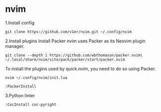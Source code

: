 # nvim
1.Install config

`git clone https://github.com/v1er/nvim.git ~/.config/nvim`

2.Install plugins
Install Packer
nvim uses Packer as its Neovim plugin manager.

`git clone --depth 1 https://github.com/wbthomason/packer.nvim\
 ~/.local/share/nvim/site/pack/packer/start/packer.nvim`

To install the plugins used by quick.nvim, you need to do so using Packer.

```nvim ~/.config/nvim/init.lua```

`:PackerInstall`

3.Python linter 

`:CocInstall coc-pyright`
